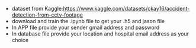 * dataset from Kaggle:https://www.kaggle.com/datasets/ckay16/accident-detection-from-cctv-footage
* download and train the .ipynb file to get your .h5 and jason file
* In APP file provide your sender gmail address and password 
* In database file provide your location and hospital email address as your choice
  
